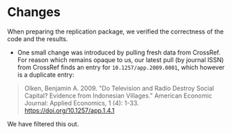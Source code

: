 # Changes

When preparing the replication package, we verified the correctness of the code and the results.

- One small change was introduced by pulling fresh data from CrossRef. For reason which remains opaque to us, our latest pull (by journal ISSN) from CrossRef finds an entry for `10.1257/app.2009.0001`, which however is a duplicate entry:

> Olken, Benjamin A. 2009. "Do Television and Radio Destroy Social Capital? Evidence from Indonesian Villages." American Economic Journal: Applied Economics, 1 (4): 1-33. https://doi.org/10.1257/app.1.4.1

We have filtered this out.
